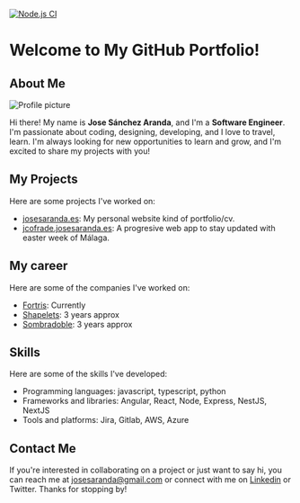 [![Node.js CI](https://github.com/josesaranda/josesaranda/actions/workflows/main.yml/badge.svg)](https://github.com/josesaranda/josesaranda/actions/workflows/main.yml)

# Welcome to My GitHub Portfolio!

## About Me

![Profile picture](https://josesaranda.es/images/profile.jpeg)

Hi there! My name is **Jose Sánchez Aranda**, and I'm a **Software Engineer**. I'm passionate about coding, designing, developing, and I love to travel, learn. I'm always looking for new opportunities to learn and grow, and I'm excited to share my projects with you!

## My Projects

Here are some projects I've worked on:

- [josesaranda.es](https://josesaranda.es): My personal website kind of portfolio/cv.
- [jcofrade.josesaranda.es](https://jcofrade.josesaranda.es): A progresive web app to stay updated with easter week of Málaga.

## My career

Here are some of the companies I've worked on:

- [Fortris](https://fortris.com): Currently
- [Shapelets](https://shapelets.io): 3 years approx
- [Sombradoble](https://sombradoble.es): 3 years approx

## Skills

Here are some of the skills I've developed:

- Programming languages: javascript, typescript, python
- Frameworks and libraries: Angular, React, Node, Express, NestJS, NextJS
- Tools and platforms: Jira, Gitlab, AWS, Azure

## Contact Me

If you're interested in collaborating on a project or just want to say hi, you can reach me at josesaranda@gmail.com or connect with me on [Linkedin](https://www.linkedin.com/in/josesaranda/) or Twitter. Thanks for stopping by!
